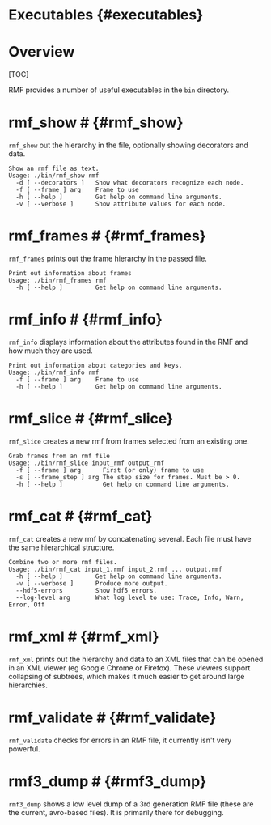 Executables {#executables}
===========

# Overview #

[TOC]

RMF provides a number of useful executables in the `bin` directory.

# rmf_show # {#rmf_show}
`rmf_show` out the hierarchy in the file, optionally showing decorators and data.

    Show an rmf file as text.
    Usage: ./bin/rmf_show rmf
      -d [ --decorators ]   Show what decorators recognize each node.
      -f [ --frame ] arg    Frame to use
      -h [ --help ]         Get help on command line arguments.
      -v [ --verbose ]      Show attribute values for each node.


# rmf_frames # {#rmf_frames}
`rmf_frames` prints out the frame hierarchy in the passed file.

    Print out information about frames
    Usage: ./bin/rmf_frames rmf
      -h [ --help ]         Get help on command line arguments.

# rmf_info # {#rmf_info}

`rmf_info` displays information about the attributes found in the RMF and how
much they are used.

    Print out information about categories and keys.
    Usage: ./bin/rmf_info rmf
      -f [ --frame ] arg    Frame to use
      -h [ --help ]         Get help on command line arguments.


# rmf_slice # {#rmf_slice}

`rmf_slice` creates a new rmf from frames selected from an existing one.

    Grab frames from an rmf file
    Usage: ./bin/rmf_slice input_rmf output_rmf
      -f [ --frame ] arg      First (or only) frame to use
      -s [ --frame_step ] arg The step size for frames. Must be > 0.
      -h [ --help ]           Get help on command line arguments.

# rmf_cat # {#rmf_cat}

`rmf_cat` creates a new rmf by concatenating several. Each file must have the same hierarchical structure.

    Combine two or more rmf files.
    Usage: ./bin/rmf_cat input_1.rmf input_2.rmf ... output.rmf
      -h [ --help ]         Get help on command line arguments.
      -v [ --verbose ]      Produce more output.
      --hdf5-errors         Show hdf5 errors.
      --log-level arg       What log level to use: Trace, Info, Warn, Error, Off


# rmf_xml # {#rmf_xml}
`rmf_xml` prints out the hierarchy and data to an XML files that can be opened in an XML viewer
   (eg Google Chrome or Firefox). These viewers support collapsing of subtrees, which
   makes it much easier to get around large hierarchies.


# rmf_validate # {#rmf_validate}

`rmf_validate` checks for errors in an RMF file, it currently isn't very powerful.

# rmf3_dump # {#rmf3_dump}

`rmf3_dump` shows a low level dump of a 3rd generation RMF file (these are the current, avro-based files). It is primarily there for debugging.
